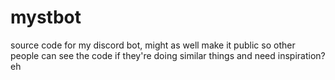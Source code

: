 # mystbot
source code for my discord bot, might as well make it public so other people can see the code if they're doing similar things and need inspiration? eh
